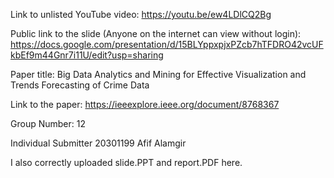 Link to unlisted YouTube video:
https://youtu.be/ew4LDlCQ2Bg

Public link to the slide (Anyone on the internet can view without login):
https://docs.google.com/presentation/d/15BLYppxpjxPZcb7hTFDRO42vcUFkbEf9m44Gnr7i11U/edit?usp=sharing

Paper title:
Big Data Analytics and Mining for Effective Visualization and Trends Forecasting of Crime Data

Link to the paper:
https://ieeexplore.ieee.org/document/8768367

Group Number:
12

Individual Submitter
20301199 Afif Alamgir

I also correctly uploaded slide.PPT and report.PDF here.
